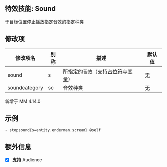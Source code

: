 特效技能: Sound
--------------------------

于目标位置停止播放指定音效的指定种类.

修改项
----------

| 修改项名 | 别称    | 描述                                                                                                    | 默认值 |
|-----------|------------|----------------------------------------------------------------------------------------------------------------|---------------|
| sound            | s     | 所指定的音效（支持[占位符](/技能/占位符)与[变量](/技能/变量)） | 无 |
| soundcategory    | sc    | 音效种类 | 无     |

新增于 MM 4.14.0

示例
--------

```
- stopsound{s=entity.enderman.scream} @self
```

额外信息
------

- [x] **支持** Audience